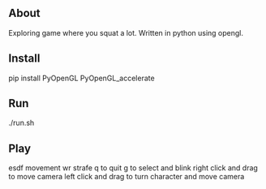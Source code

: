 About
-----
Exploring game where you squat a lot.
Written in python using opengl.

Install
-------
pip install PyOpenGL PyOpenGL_accelerate

Run
---
./run.sh

Play
----
esdf movement
wr strafe
q to quit
g to select and blink
right click and drag to move camera
left click and drag to turn character and move camera
